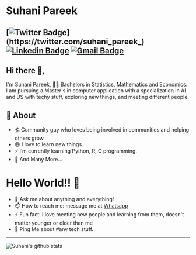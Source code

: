 # Suhani Pareek
[![Twitter Badge](https://img.shields.io/badge/-@suhanipareek-1ca0f1?style=flat-square&labelColor=1ca0f1&logo=twitter&logoColor=white&link=https://twitter.com/suhani_pareek_)](https://twitter.com/suhani_pareek_) [![Linkedin Badge](https://img.shields.io/badge/-SuhaniPareek-blue?style=flat-square&logo=Linkedin&logoColor=white&link=https://www.linkedin.com/in/suhani-pareek-83a270165/)](https://www.linkedin.com/in/suhani-pareek-83a270165/)
[![Gmail Badge](https://img.shields.io/badge/-suhanipareek88@gmail.com-c14438?style=flat-square&logo=Gmail&logoColor=white&link=mailto:suhanipareek88@gmail.com)](mailto:suhanipareek88@gmail.com)
---
## Hi there 👋,           
I'm Suhani Pareek, 👨‍💻 Bachelors in Statistics, Mathematics and Economics. I am pursuing a Master's in computer application with a specialization in AI and DS with techy stuff, exploring new things, and meeting different people.

## 🧐 About
- 🏄‍ Community guy who loves being involved in communities and helping others grow
- 😄 I love to learn new things.
- ⚡ I’m currently learning Python, R, C programming.
- 👯 And Many More...

# Hello World!! 🤔
- 💬 Ask me about anything and everything! 
- 📫 How to reach me: message me at [Whatsapp](https://wa.me/917410809993)
- ⚡ Fun fact: I love meeting new people and learning from them, doesn't matter younger or older than me 
- 💬 Ping Me about #any tech stuff.
---

![Suhani's github stats](https://github-readme-stats.vercel.app/api?username=Su-001&show_icons=true)
